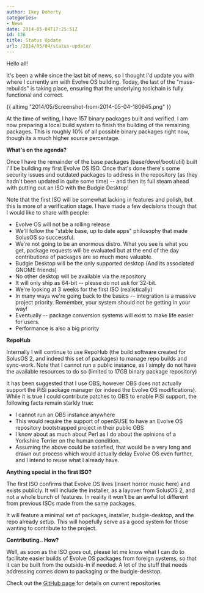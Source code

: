 ```yaml
---
author: Ikey Doherty
categories:
- News
date: 2014-05-04T17:25:51Z
id: 136
title: Status Update
url: /2014/05/04/status-update/
---
```


Hello all!

It's been a while since the last bit of news, so I thought I'd update you with where I currently am with Evolve OS building. Today, the last of the "mass-rebuilds" is 
taking place, ensuring that the underlying toolchain is fully functional and correct. <!--more-->

{{ altimg "2014/05/Screenshot-from-2014-05-04-180645.png" }}

At the time of writing, I have 157 binary packages built and verified. I am now preparing a local build system to finish the building of the remaining packages. This is 
roughly 10% of all possible binary packages right now, though its a much higher source percentage.

**What's on the agenda?**

Once I have the remainder of the base packages (base/devel/boot/util) built I'll be building my first Evolve OS ISO. Once that's done there's some security issues and 
outdated packages to address in the repository (as they hadn't been updated in quite some time) -- and then its full steam ahead with putting out an ISO with the Budgie 
Desktop!

Note that the first ISO will be somewhat lacking in features and polish, but this is more of a verification stage. I have made a few decisions though that I would like to share 
with people:

* Evolve OS will not be a rolling release
* We'll follow the "stable base, up to date apps" philosophy that made SolusOS so successful.
* We're not going to be an enormous distro. What you see is what you get, package requests will be evaluated but at the end of the day contributions of packages are so 
much more valuable.
* Budgie Desktop will be the only supported desktop (And its associated GNOME friends)
* No other desktop will be available via the repository
* It will only ship as 64-bit -- please do not ask for 32-bit.
* We're looking at 3 weeks for the first ISO (realistically)
* In many ways we're going back to the basics -- integration is a massive project priority. Remember, your system should not be getting in your way!
* Eventually -- package conversion systems will exist to make life easier for users.
* Performance is also a big priority

**RepoHub**

Internally I will continue to use RepoHub (the build software created for SolusOS 2, and indeed this set of packages) to manage repo builds and sync-work. Note that I cannot 
run a public instance, as I simply do not have the available resources to do so (limited to 17GB binary package repository)

It has been suggested that I use OBS, however OBS does not actually support the PiSi package manager (or indeed the Evolve OS modifications). While it is true I could 
contribute patches to OBS to enable PiSi support, the following facts remain starkly true:

* I cannot run an OBS instance anywhere
* This would require the support of openSUSE to have an Evolve OS repository bootstrapped project in their public OBS
* I know about as much about Perl as I do about the opinions of a Yorkshire Terrier on the human condition.
* Assuming the above could be satisfied, that would be a very long and drawn out process which would actually delay Evolve OS even further, and I intend to reuse what 
I already have.

**Anything special in the first ISO?**

The first ISO confirms that Evolve OS lives (insert horror music here) and exists publicly. It will include the installer, as a layover from SolusOS 2, and not a whole bunch 
of features. In reality it won't be an awful lot different from previous ISOs made from the same packages.

It will feature a minimal set of packages, installer, budgie-desktop, and the repo already setup. This will hopefully serve as a good system for those wanting to contribute 
to the project.

**Contributing.. How?**

Well, as soon as the ISO goes out, please let me know what I can do to facilitate easier builds of Evolve OS packages from foreign systems, so that it can be built from the 
outside-in if needed. A lot of the stuff that needs addressing comes down to packaging or the budgie-desktop.

Check out the [GitHub page](https://github.com/solus-project) for details on current repositories